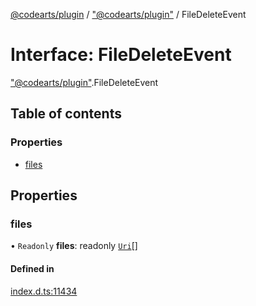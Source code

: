 [@codearts/plugin](../README.md) / ["@codearts/plugin"](../modules/_codearts_plugin_.md) / FileDeleteEvent

# Interface: FileDeleteEvent

["@codearts/plugin"](../modules/_codearts_plugin_.md).FileDeleteEvent

## Table of contents

### Properties

- [files](codearts_plugin_.FileDeleteEvent.md#files)

## Properties

### files

• `Readonly` **files**: readonly [`Uri`](../classes/codearts_plugin_.Uri.md)[]

#### Defined in

[index.d.ts:11434](https://github.com/huaweicloud/cloudide-plugin-api/blob/b58031b/index.d.ts#L11434)
